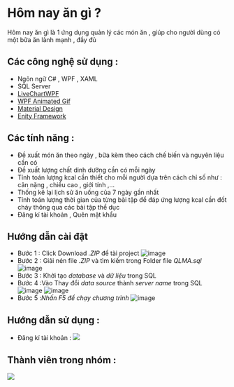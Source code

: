 # Hôm nay ăn gì ? 

Hôm nay ăn gì là 1 ứng dụng quản lý các món ăn , giúp cho người dùng có một bữa ăn lành mạnh , đầy đủ

## Các công nghệ sử dụng :
- Ngôn ngữ C# , WPF , XAML
- SQL Server
- [LiveChartWPF](https://v0.lvcharts.com/)
- [WPF Animated Gif](https://www.nuget.org/packages/WpfAnimatedGif)
- [Material Design](http://materialdesigninxaml.net/)
- [Enity Framework](https://vi.wikipedia.org/wiki/Entity_Framework)

## Các tính năng :
- Đề xuất món ăn theo ngày , bữa kèm theo cách chế biến và nguyên liệu cần có
- Đề xuất lượng chất dinh dưỡng cần có mỗi ngày
- Tính toán lượng kcal cần thiết cho mỗi người dựa trên cách chỉ số như : cân nặng , chiều cao , giới tính ,...
- Thống kê lại lịch sử ăn uống của 7 ngày gần nhất
- Tính toán lượng thời gian của từng bài tập để đáp ứng lượng kcal cần đốt cháy thông qua các bài tập thể dục 
- Đăng kí tài khoản , Quên mật khẩu
## Hướng dẫn cài đật
- Bước 1 : Click Download *.ZIP* để tài project 
![image](https://user-images.githubusercontent.com/113105084/212600106-85eef02b-055a-4ceb-bb53-11eaa09548a9.png)
- Bước 2 : Giải nén file *.ZIP* và tìm kiếm trong Folder file *QLMA.sql*
![image](https://user-images.githubusercontent.com/113105084/212602641-d12769b0-74fa-4aa7-80ad-4ef28bfb6c58.png)
- Bước 3 : Khởi tạo *database* và *dữ liệu* trong SQL
- Bước 4 :Vào  Thay đổi *data source* thành *server name* trong SQL
![image](https://user-images.githubusercontent.com/113105084/212602924-3ec09627-429d-4e08-889e-99b4c5dde00d.png)
![image](https://user-images.githubusercontent.com/113105084/212602977-eca7ac04-9a14-44b8-bc34-2bf0256fa8e1.png)
- Bước 5 :*Nhấn F5 để chạy chương trình*
![image](https://user-images.githubusercontent.com/113105084/212603271-6394d6a9-0ac1-4238-a5bb-1eceae415db1.png)

## Hướng dẫn sử dụng : 
- Đăng kí tài khoản :
    <img src="https://user-images.githubusercontent.com/113105084/215429892-c81d014f-ca3f-4eeb-a9b5-ea73986fa78d.gif">

## Thành viên trong nhóm :
<a href="https://github.com/TriKhaiLe/NewMeal_Project/graphs/contributors">
  <img src="https://user-images.githubusercontent.com/113105084/212605670-ed46fd4a-5aa8-489a-9d96-43a52073ab39.png" />
</a>


